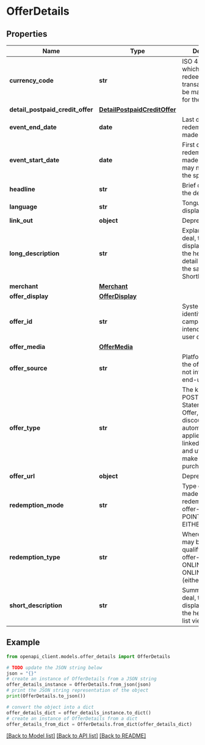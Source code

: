 # OfferDetails


## Properties

Name | Type | Description | Notes
------------ | ------------- | ------------- | -------------
**currency_code** | **str** | ISO 4217 code in which the redeeming transaction must be made to qualify for the offer. | [optional] 
**detail_postpaid_credit_offer** | [**DetailPostpaidCreditOffer**](DetailPostpaidCreditOffer.md) |  | [optional] 
**event_end_date** | **date** | Last day that redemption can be made. | [optional] 
**event_start_date** | **date** | First day that redemption can be made by any user, may not apply to the specified user. | [optional] 
**headline** | **str** | Brief details about the deal. | [optional] 
**language** | **str** | Tongue of offer display text. | [optional] 
**link_out** | **object** | Deprecated. | [optional] 
**long_description** | **str** | Explanation of the deal, typically displayed beneath the headline in a detail view. Often the same as the ShortDescription. | [optional] 
**merchant** | [**Merchant**](Merchant.md) |  | [optional] 
**offer_display** | [**OfferDisplay**](OfferDisplay.md) |  | [optional] 
**offer_id** | **str** | System-wide identifier for the campaign, not intended for end-user display. | [optional] 
**offer_media** | [**OfferMedia**](OfferMedia.md) |  | [optional] 
**offer_source** | **str** | Platform that made the offer available, not intended for end-user display. | [optional] 
**offer_type** | **str** | The kind of deal. POSTPAIDCREDIT- Statement Credit Offer, which is a discount that is automatically applied to the card linked to the user and utilized to make the purchase. | [optional] 
**offer_url** | **object** | Deprecated. | [optional] 
**redemption_mode** | **str** | Type of credit made upon redemption of the offer- CASH, POINTS, or EITHER. | [optional] 
**redemption_type** | **str** | Where a purchase may be made to qualify for the offer- INSTORE, ONLINE, or ONLINE-INSTORE (either). | [optional] 
**short_description** | **str** | Summary of the deal, typically displayed beneath the headline in a list view. | [optional] 

## Example

```python
from openapi_client.models.offer_details import OfferDetails

# TODO update the JSON string below
json = "{}"
# create an instance of OfferDetails from a JSON string
offer_details_instance = OfferDetails.from_json(json)
# print the JSON string representation of the object
print(OfferDetails.to_json())

# convert the object into a dict
offer_details_dict = offer_details_instance.to_dict()
# create an instance of OfferDetails from a dict
offer_details_from_dict = OfferDetails.from_dict(offer_details_dict)
```
[[Back to Model list]](../README.md#documentation-for-models) [[Back to API list]](../README.md#documentation-for-api-endpoints) [[Back to README]](../README.md)



